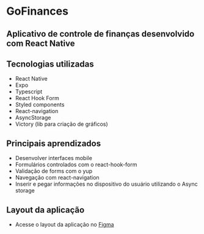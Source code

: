 # GoFinances
## Aplicativo de controle de finanças desenvolvido com React Native

## Tecnologias utilizadas
- React Native
- Expo
- Typescript
- React Hook Form
- Styled components
- React-navigation
- AsyncStorage
- Victory (lib para criação de gráficos)

## Principais aprendizados
- Desenvolver interfaces mobile
- Formulários controlados com o react-hook-form
- Validação de forms com o yup
- Navegação com react-navigation
- Inserir e pegar informações no dispositivo do usuário utilizando o Async storage

## Layout da aplicação
- Acesse o layout da aplicação no [Figma](https://www.figma.com/file/ZD8ohz5KbyNS4dx3uXaY2W/GoFinances-Ignite-(Copy)?node-id=4%3A1182)